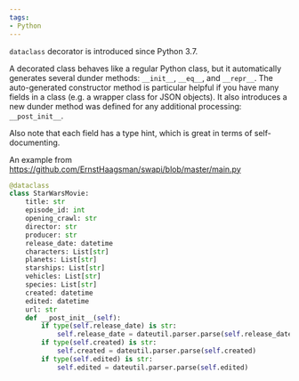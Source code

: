 ```yaml
---
tags: 
- Python
---
```


`dataclass` decorator is introduced since Python 3.7.

 A decorated class behaves like a regular Python class, but it automatically generates several dunder methods: `__init__`, `__eq__`, and `__repr__`. The auto-generated constructor method is particular helpful if you have many fields in a class (e.g. a wrapper class for JSON objects). It also introduces a new dunder method was defined for any additional processing: `__post_init__`.

Also note that each field has a type hint, which is great in terms of self-documenting.

An example from https://github.com/ErnstHaagsman/swapi/blob/master/main.py

```python
@dataclass
class StarWarsMovie:
    title: str
    episode_id: int
    opening_crawl: str
    director: str
    producer: str
    release_date: datetime
    characters: List[str]
    planets: List[str]
    starships: List[str]
    vehicles: List[str]
    species: List[str]
    created: datetime
    edited: datetime
    url: str
    def __post_init__(self):
        if type(self.release_date) is str:
            self.release_date = dateutil.parser.parse(self.release_date)
        if type(self.created) is str:
            self.created = dateutil.parser.parse(self.created)
        if type(self.edited) is str:
            self.edited = dateutil.parser.parse(self.edited)